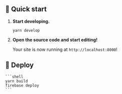 ## 🚀 Quick start

1.  **Start developing.**

    ```shell
    yarn develop
    ```

2.  **Open the source code and start editing!**

    Your site is now running at `http://localhost:8000`!

## 💫 Deploy

    ```shell
    yarn build
    firebase deploy
    ```

